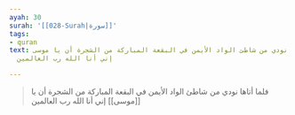 ```yaml
---
ayah: 30
surah: '[[028-Surah|سورة]]'
tags:
- quran
text: فلما أتاها نودي من شاطئ الواد الأيمن في البقعة المباركة من الشجرة أن يا موسى
  إني أنا الله رب العالمين

---
```

> فلما أتاها نودي من شاطئ الواد الأيمن في البقعة المباركة من الشجرة أن يا [[موسى]] إني أنا الله رب العالمين
